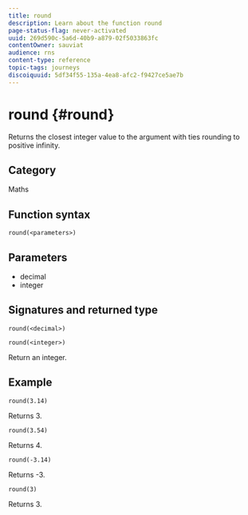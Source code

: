 ```yaml
---
title: round
description: Learn about the function round
page-status-flag: never-activated
uuid: 269d590c-5a6d-40b9-a879-02f5033863fc
contentOwner: sauviat
audience: rns
content-type: reference
topic-tags: journeys
discoiquuid: 5df34f55-135a-4ea8-afc2-f9427ce5ae7b
---
```


# round {#round}

Returns the closest integer value to the argument with ties rounding to positive infinity.

## Category

Maths

## Function syntax

`round(<parameters>)`

## Parameters

* decimal
* integer

## Signatures and returned type

`round(<decimal>)`

`round(<integer>)`

Return an integer.

## Example

`round(3.14)`

Returns 3.

`round(3.54)`

Returns 4.

`round(-3.14)`

Returns -3.

`round(3)`

Returns 3.
